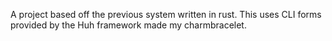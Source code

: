 A project based off the previous system written in rust. This uses CLI forms provided by the Huh framework made my charmbracelet.
